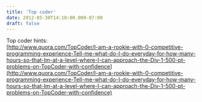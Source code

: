 ```yaml
---
title: 'Top coder'
date: 2012-05-30T14:10:00.000-07:00
draft: false
---
```


Top coder hints:  
[http://www.quora.com/TopCoder/I-am-a-rookie-with-0-competitive-programming-experience-Tell-me-what-do-I-do-everyday-for-how-many-hours-so-that-Im-at-a-level-where-I-can-approach-the-Div-1-500-pt-problems-on-TopCoder-with-confidence](http://www.quora.com/TopCoder/I-am-a-rookie-with-0-competitive-programming-experience-Tell-me-what-do-I-do-everyday-for-how-many-hours-so-that-Im-at-a-level-where-I-can-approach-the-Div-1-500-pt-problems-on-TopCoder-with-confidence)
